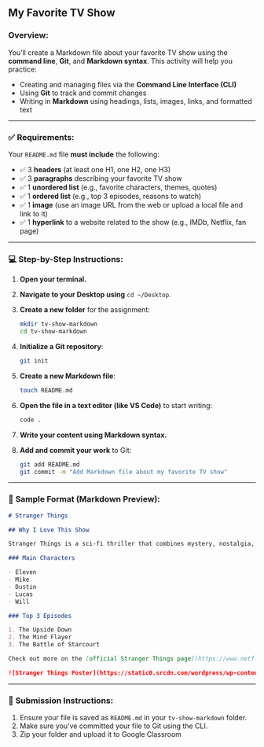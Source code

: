 ## My Favorite TV Show

### Overview:

You’ll create a Markdown file about your favorite TV show using the **command line**, **Git**, and **Markdown syntax**. This activity will help you practice:

- Creating and managing files via the **Command Line Interface (CLI)**
- Using **Git** to track and commit changes
- Writing in **Markdown** using headings, lists, images, links, and formatted text

---

### ✅ **Requirements:**

Your `README.md` file **must include** the following:

- ✅ 3 **headers** (at least one H1, one H2, one H3)
- ✅ 3 **paragraphs** describing your favorite TV show
- ✅ 1 **unordered list** (e.g., favorite characters, themes, quotes)
- ✅ 1 **ordered list** (e.g., top 3 episodes, reasons to watch)
- ✅ 1 **image** (use an image URL from the web or upload a local file and link to it)
- ✅ 1 **hyperlink** to a website related to the show (e.g., IMDb, Netflix, fan page)

---

### 💻 **Step-by-Step Instructions:**

1. **Open your terminal.**
2. **Navigate to your Desktop using** `cd ~/Desktop`.
3. **Create a new folder** for the assignment:

   ```bash
   mkdir tv-show-markdown
   cd tv-show-markdown
   ```

4. **Initialize a Git repository**:

   ```bash
   git init
   ```

5. **Create a new Markdown file**:

   ```bash
   touch README.md
   ```

6. **Open the file in a text editor (like VS Code)** to start writing:

   ```bash
   code .
   ```

7. **Write your content using Markdown syntax.**
8. **Add and commit your work** to Git:

   ```bash
   git add README.md
   git commit -m "Add Markdown file about my favorite TV show"
   ```

---

### 📁 **Sample Format (Markdown Preview):**

```markdown
# Stranger Things

## Why I Love This Show

Stranger Things is a sci-fi thriller that combines mystery, nostalgia, and supernatural horror. Set in the 1980s, it features a group of kids trying to uncover dark government secrets and fight off creatures from another dimension.

### Main Characters

- Eleven
- Mike
- Dustin
- Lucas
- Will

### Top 3 Episodes

1. The Upside Down
2. The Mind Flayer
3. The Battle of Starcourt

Check out more on the [official Stranger Things page](https://www.netflix.com/strangerthings).

![Stranger Things Poster](https://static0.srcdn.com/wordpress/wp-content/uploads/2023/03/stranger-things-season-4-poster.jpeg)
```

---

### 📝 **Submission Instructions:**

1. Ensure your file is saved as `README.md` in your `tv-show-markdown` folder.
2. Make sure you’ve committed your file to Git using the CLI.
3. Zip your folder and upload it to Google Classroom
